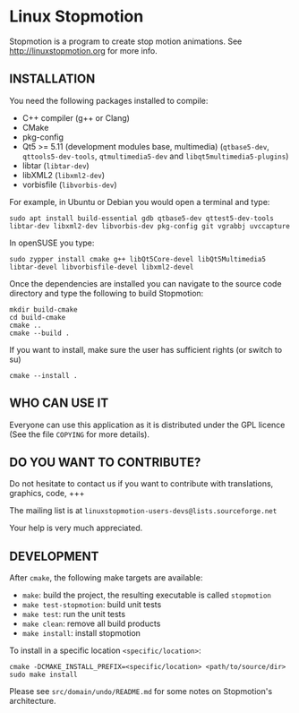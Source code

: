 Linux Stopmotion
================

Stopmotion is a program to create stop motion animations.
See <http://linuxstopmotion.org> for more info.


INSTALLATION
------------

You need the following packages installed to compile:
- C++ compiler (g++ or Clang)
- CMake
- pkg-config
- Qt5 >= 5.11 (development modules base, multimedia) (`qtbase5-dev`, `qttools5-dev-tools`, `qtmultimedia5-dev` and `libqt5multimedia5-plugins`)
- libtar (`libtar-dev`)
- libXML2 (`libxml2-dev`)
- vorbisfile (`libvorbis-dev`)

For example, in Ubuntu or Debian you would open a terminal and type:

    sudo apt install build-essential gdb qtbase5-dev qttest5-dev-tools libtar-dev libxml2-dev libvorbis-dev pkg-config git vgrabbj uvccapture

In openSUSE you type:

    sudo zypper install cmake g++ libQt5Core-devel libQt5Multimedia5 libtar-devel libvorbisfile-devel libxml2-devel

Once the dependencies are installed you can navigate to the source
code directory and type the following to build Stopmotion:

    mkdir build-cmake
    cd build-cmake
    cmake ..
    cmake --build .

If you want to install, make sure the user has sufficient rights (or switch to su)

    cmake --install .


WHO CAN USE IT
--------------
Everyone can use this application as it is distributed under the
GPL licence (See the file `COPYING` for more details).


DO YOU WANT TO CONTRIBUTE?
--------------------------
Do not hesitate to contact us if you want to contribute with translations,
graphics, code, +++

The mailing list is at `linuxstopmotion-users-devs@lists.sourceforge.net`

Your help is very much appreciated.

DEVELOPMENT
-----------

After `cmake`, the following make targets are available:

- `make`: build the project, the resulting executable is called `stopmotion`
- `make test-stopmotion`: build unit tests
- `make test`: run the unit tests
- `make clean`: remove all build products
- `make install`: install stopmotion

To install in a specific location `<specific/location>`:

    cmake -DCMAKE_INSTALL_PREFIX=<specific/location> <path/to/source/dir>
    sudo make install

Please see `src/domain/undo/README.md` for some notes on Stopmotion's
architecture.
